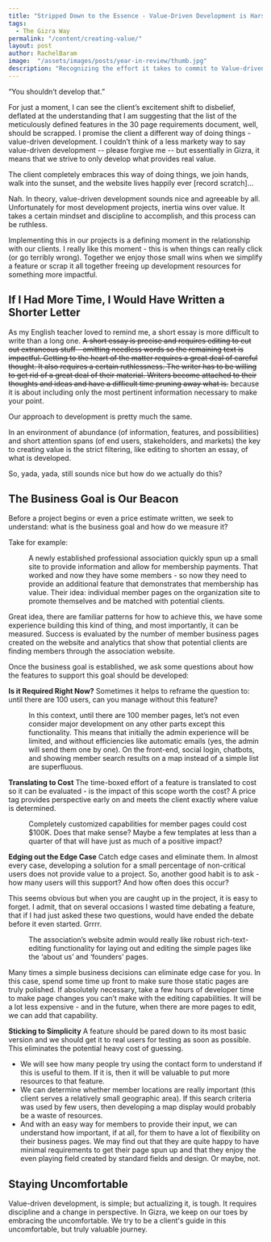 ```yaml
---
title: "Stripped Down to the Essence - Value-Driven Development is Harsh"
tags:
  - The Gizra Way
permalink: "/content/creating-value/"
layout: post
author: RachelBaram
image:  "/assets/images/posts/year-in-review/thumb.jpg"
description: "Recognizing the effort it takes to commit to Value-driven development, along with practical steps."
---
```


“You shouldn’t develop that.”

For just a moment, I can see the client’s excitement shift to disbelief, deflated at the understanding that I am suggesting that the list of the meticulously defined features in the 30 page requirements document, well, should be scrapped. I promise the client a different way of doing things - value-driven development. I couldn’t think of a less markety way to say value-driven development -- please forgive me -- but essentially in Gizra, it means that we strive to only develop what provides real value.

The client completely embraces this way of doing things, we join hands, walk into the sunset, and the website lives happily ever [record scratch]...

Nah. In theory, value-driven development sounds nice and agreeable by all.  Unfortunately for most development projects, inertia wins over value. It takes a certain mindset and discipline to accomplish, and this process can be ruthless.

Implementing this in our projects is a defining moment in the relationship with our clients.  I really like this moment - this is when things can really click (or go terribly wrong). Together we enjoy those small wins when we simplify a feature or scrap it all together freeing up development resources for something more impactful.

## If I Had More Time, I Would Have Written a Shorter Letter

As my English teacher loved to remind me, a short essay is more difficult to write than a long one. <strike>A short essay is precise and requires editing to cut out extraneous stuff - omitting needless words so the remaining text is impactful. Getting to the heart of the matter requires a great deal of careful thought.  It also requires a certain ruthlessness. The writer has to be willing to get rid of a great deal of their material. Writers become attached to their thoughts and ideas and have a difficult time pruning away what is.</strike> because it is about including only the most pertinent information necessary to make your point.

Our approach to development is pretty much the same.

In an environment of abundance (of information, features, and possibilities) and short attention spans (of end users, stakeholders, and markets) the key to creating value is the strict filtering, like editing to shorten an essay, of what is developed.

So, yada, yada, still sounds nice but how do we actually do this?

## The Business Goal is Our Beacon

Before a project begins or even a price estimate written, we seek to understand: what is the business goal and how do we measure it?

Take for example:
<p style="margin-left: 40px">A newly established professional association quickly spun up a small site to provide information and allow for membership payments. That worked and now they have some members - so now they need to provide an additional feature that demonstrates that membership has value.  Their idea: individual member pages on the organization site to promote themselves and be matched with potential clients.

Great idea, there are familiar patterns for how to achieve this, we have some experience building this kind of thing, and most importantly, it can be measured. Success is evaluated by the number of member business pages created on the website and analytics that show that potential clients are finding members through the association website.
</p>
Once the business goal is established, we ask some questions about how the features to support this goal should be developed:

**Is it Required Right Now?** Sometimes it helps to reframe the question to: until there are 100 users, can you manage without this feature?

<p style="margin-left: 40px">In this context, until there are 100 member pages, let’s not even consider major development on any other parts except this functionality. This means that initially the admin experience will be limited, and without efficiencies like automatic emails (yes, the admin will send them one by one).  On the front-end, social login, chatbots, and showing member search results on a map instead of a simple list are superfluous.
</p>

**Translating to Cost** The time-boxed effort of a feature is translated to cost so it can be evaluated - is the impact of this scope worth the cost? A price tag provides perspective early on and meets the client exactly where value is determined.

<p style="margin-left: 40px"> Completely customized capabilities for member pages could cost $100K. Does that make sense? Maybe a few templates at less than a quarter of that will have just as much of a positive impact?
</p>

**Edging out the Edge Case** Catch edge cases and eliminate them. In almost every case, developing a solution for a small percentage of non-critical users does not provide value to a project.  So, another good habit is to ask - how many users will this support? And how often does this occur?

This seems obvious but when you are caught up in the project, it is easy to forget. I admit, that on several occasions I wasted time debating a feature, that if I had just asked these two questions, would have ended the debate before it even started. Grrrr.

<p style="margin-left: 40px">The association’s website admin would really like robust rich-text-editing functionality for laying out and editing the simple pages like the ‘about us’ and ‘founders’ pages.
</p>

Many times a simple business decisions can eliminate edge case for you. In this case, spend some time up front to make sure those static pages are truly polished. If absolutely necessary, take a few hours of developer time to make page changes you can’t make with the editing capabilities. It will be a lot less expensive - and in the future, when there are more pages to edit, we can add that capability.

**Sticking to Simplicity** A feature should be pared down to its most basic version and we should get it to real users for testing as soon as possible.  This eliminates the potential heavy cost of guessing.

<ul type="disc">
    <li>We will see how many people try using the contact form to understand if this is useful to them. If it is, then it will be valuable to put more resources to that feature.</li>
    <li>We can determine whether member locations are really important (this client serves a relatively small geographic area).  If this search criteria was used by few users, then developing a map display would probably be a waste of resources.</li>
    <li>And with an easy way for members to provide their input, we can understand how important, if at all, for them to have a lot of flexibility on their business pages. We may find out that they are quite happy to have minimal requirements to get their page spun up and that they enjoy the even playing field created by standard fields and design. Or maybe, not.</li>
</ul>

## Staying Uncomfortable

Value-driven development, is simple; but actualizing it, is tough.  It requires discipline and a change in perspective. In Gizra, we keep on our toes by embracing the uncomfortable. We try to be a client's guide in this uncomfortable, but truly valuable journey.
